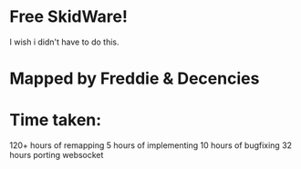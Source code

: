 # Free SkidWare!

I wish i didn't have to do this.

# Mapped by Freddie & Decencies

# Time taken:
120+ hours of remapping
5 hours of implementing
10 hours of bugfixing
32 hours porting websocket
